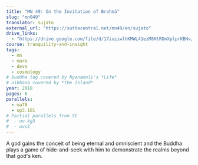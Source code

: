 ```yaml
---
title: "MN 49: On the Invitation of Brahmā"
slug: "mn049"
translator: sujato
external_url: "https://suttacentral.net/mn49/en/sujato"
drive_links:
  - "https://drive.google.com/file/d/17iuziwlhKMWL41ezM8HtRDmXplprKBHv/view?usp=drivesdk"
course: tranquility-and-insight
tags:
  - mn
  - mara
  - deva
  - cosmology
# buddha tag covered by Nyanamoli's *Life*
# nibbana covered by *The Island*
year: 2018
pages: 6
parallels:
  - ma78
  - up3.101
# Partial parallels from SC
#  - uv-kg3
#  - uvs3
---
```


A god gains the conceit of being eternal and omniscient and the Buddha plays a game of hide-and-seek with him to demonstrate the realms beyond that god's ken.
